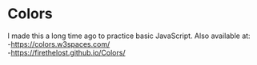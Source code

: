 # Colors
I made this a long time ago to practice basic JavaScript.
Also available at:\
-https://colors.w3spaces.com/ \
-https://firethelost.github.io/Colors/
